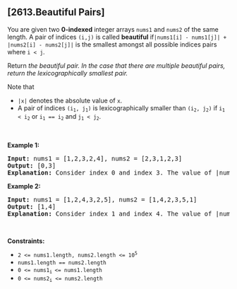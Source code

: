 ## [2613.Beautiful Pairs]
<p>You are given two <strong>0-indexed</strong> integer arrays <code>nums1</code> and <code>nums2</code> of the same length. A pair of indices <code>(i,j)</code> is called <strong>beautiful</strong> if<code>|nums1[i] - nums1[j]| + |nums2[i] - nums2[j]|</code> is the smallest amongst all possible indices pairs where <code>i &lt; j</code>.</p>

<p>Return <em>the beautiful pair. In the case that there are multiple beautiful pairs, return the lexicographically smallest pair.</em></p>

<p>Note that</p>

<ul>
	<li><code>|x|</code> denotes the absolute value of <code>x</code>.</li>
	<li>A pair of indices <code>(i<sub>1</sub>, j<sub>1</sub>)</code> is lexicographically smaller than <code>(i<sub>2</sub>, j<sub>2</sub>)</code> if <code>i<sub>1</sub> &lt; i<sub>2</sub></code> or <code>i<sub>1</sub> == i<sub>2</sub></code> and <code>j<sub>1</sub> &lt; j<sub>2</sub></code>.</li>
</ul>

<p>&nbsp;</p>
<p><strong class="example">Example 1:</strong></p>

<pre>
<strong>Input:</strong> nums1 = [1,2,3,2,4], nums2 = [2,3,1,2,3]
<strong>Output:</strong> [0,3]
<strong>Explanation:</strong> Consider index 0 and index 3. The value of |nums1[i]-nums1[j]| + |nums2[i]-nums2[j]| is 1, which is the smallest value we can achieve.
</pre>

<p><strong class="example">Example 2:</strong></p>

<pre>
<strong>Input:</strong> nums1 = [1,2,4,3,2,5], nums2 = [1,4,2,3,5,1]
<strong>Output:</strong> [1,4]
<strong>Explanation:</strong> Consider index 1 and index 4. The value of |nums1[i]-nums1[j]| + |nums2[i]-nums2[j]| is 1, which is the smallest value we can achieve.
</pre>

<p>&nbsp;</p>
<p><strong>Constraints:</strong></p>

<ul>
	<li><code>2 &lt;= nums1.length, nums2.length &lt;= 10<sup>5</sup></code></li>
	<li><code>nums1.length == nums2.length</code></li>
	<li><code>0 &lt;= nums1<sub>i</sub><sub>&nbsp;</sub>&lt;= nums1.length</code></li>
	<li><code>0 &lt;= nums2<sub>i</sub>&nbsp;&lt;= nums2.length</code></li>
</ul>
